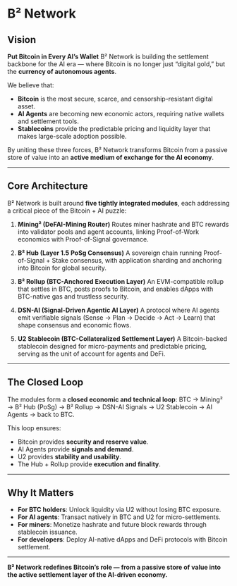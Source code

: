 # B² Network

## Vision
**Put Bitcoin in Every AI’s Wallet**
B² Network is building the settlement backbone for the AI era — where Bitcoin is no longer just “digital gold,” but the **currency of autonomous agents**.

We believe that:
- **Bitcoin** is the most secure, scarce, and censorship-resistant digital asset.
- **AI Agents** are becoming new economic actors, requiring native wallets and settlement tools.
- **Stablecoins** provide the predictable pricing and liquidity layer that makes large-scale adoption possible.

By uniting these three forces, B² Network transforms Bitcoin from a passive store of value into an **active medium of exchange for the AI economy**.

---

## Core Architecture
B² Network is built around **five tightly integrated modules**, each addressing a critical piece of the Bitcoin + AI puzzle:

1. **Mining² (DeFAI-Mining Router)**
   Routes miner hashrate and BTC rewards into validator pools and agent accounts, linking Proof-of-Work economics with Proof-of-Signal governance.

2. **B² Hub (Layer 1.5 PoSg Consensus)**
   A sovereign chain running Proof-of-Signal + Stake consensus, with application sharding and anchoring into Bitcoin for global security.

3. **B² Rollup (BTC-Anchored Execution Layer)**
   An EVM-compatible rollup that settles in BTC, posts proofs to Bitcoin, and enables dApps with BTC-native gas and trustless security.

4. **DSN-AI (Signal-Driven Agentic AI Layer)**
   A protocol where AI agents emit verifiable signals (Sense → Plan → Decide → Act → Learn) that shape consensus and economic flows.

5. **U2 Stablecoin (BTC-Collateralized Settlement Layer)**
   A Bitcoin-backed stablecoin designed for micro-payments and predictable pricing, serving as the unit of account for agents and DeFi.

---

## The Closed Loop
The modules form a **closed economic and technical loop**:
BTC → Mining² → B² Hub (PoSg) → B² Rollup → DSN-AI Signals → U2 Stablecoin → AI Agents → back to BTC.

This loop ensures:
- Bitcoin provides **security and reserve value**.
- AI Agents provide **signals and demand**.
- U2 provides **stability and usability**.
- The Hub + Rollup provide **execution and finality**.

---

## Why It Matters
- **For BTC holders**: Unlock liquidity via U2 without losing BTC exposure.
- **For AI agents**: Transact natively in BTC and U2 for micro-settlements.
- **For miners**: Monetize hashrate and future block rewards through stablecoin issuance.
- **For developers**: Deploy AI-native dApps and DeFi protocols with Bitcoin settlement.

---

**B² Network redefines Bitcoin’s role — from a passive store of value into the active settlement layer of the AI-driven economy.**
